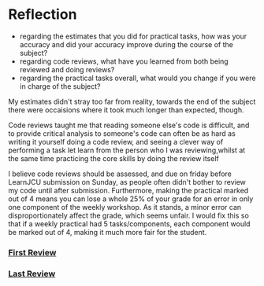 # Reflection

- regarding the estimates that you did for practical tasks, how was your accuracy and did your accuracy improve during
  the course of the subject?
- regarding code reviews, what have you learned from both being reviewed and doing reviews?
- regarding the practical tasks overall, what would you change if you were in charge of the subject?

My estimates didn't stray too far from reality, towards the end of the subject there were occaisions where it took much
longer than expected, though.

Code reviews taught me that reading someone else's code is difficult, and to provide critical analysis to someone's code
can often be as hard as writing it yourself
doing a code review, and seeing a clever way of performing a task let learn from the person who I was reviewing,whilst
at the same time practicing the core skills by doing the review itself

I believe code reviews should be assessed, and due on friday before LearnJCU submission on Sunday, as people often
didn't
bother to review my code until after submission. Furthermore, making the practical marked out of 4 means you can lose a
whole 25% of
your grade for an error in only one component of the weekly workshop. As it stands, a minor error can disproportionately
affect the grade, which seems unfair. I would fix this so that if a weekly practical had 5 tasks/components, each
component would be marked out of 4,
making
it much more fair for the student.

### [First Review](https://github.com/ShaneLind/cp1404practicals/pull/2)

### [Last Review](https://github.com/ThomasMehes/cp1404practicals/pull/8)


